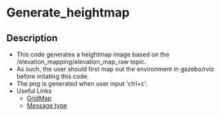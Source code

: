 # Generate_heightmap

## Description
- This code generates a heightmap image based on the /elevation_mapping/elevation_map_raw topic.
- As such, the user should first map out the environment in gazebo/rviz before initating this code.
- The png is generated when user input 'ctrl+c'.
- Useful Links
    - [GridMap](https://github.com/ANYbotics/grid_map)
    - [Message type](http://docs.ros.org/lunar/api/grid_map_msgs/html/msg/GridMap.html)